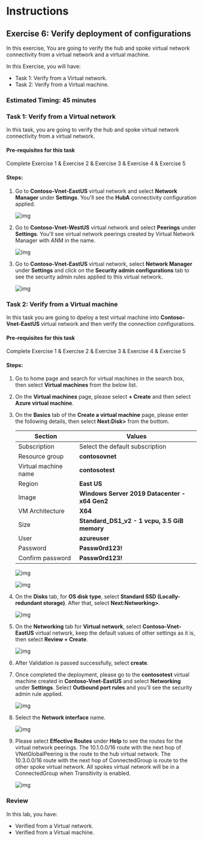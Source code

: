 # Instructions

## Exercise 6: Verify deployment of configurations

In this exercise, You are going to verify the hub and spoke virtual network connectivity from a virtual network and a virtual machine.

In this Exercise, you will have:

  + Task 1: Verify from a Virtual network.
  + Task 2: Verify from a Virtual machine.

### Estimated Timing: 45 minutes

### Task 1: Verify from a Virtual network

In this task, you are going to verify the hub and spoke virtual network connectivity from a virtual network.

#### Pre-requisites for this task

Complete Exercise 1 & Exercise 2 & Exercise 3 & Exercise 4 & Exercise 5

#### Steps:

1. Go to **Contoso-Vnet-EastUS** virtual network and select **Network Manager** under **Settings**. You'll see the **HubA** connectivity configuration applied.

    ![img](../media/M6-img1.jpg)

2. Go to **Contoso-Vnet-WestUS** virtual network and select **Peerings** under **Settings**. You'll see virtual network peerings created by Virtual Network Manager with ANM in the name.

    ![img](../media/L6-Ex6.jpg)

3. Go to **Contoso-Vnet-EastUS** virtual network, select **Network Manager** under **Settings** and click on the **Security admin configurations** tab to see the security admin rules applied to this virtual network.

    ![img](../media/VER3.png)

### Task 2: Verify from a Virtual machine

In this task you are going to dpeloy a test virtual machine into **Contoso-Vnet-EastUS** virtual network and then verify the connection configurations.

#### Pre-requisites for this task

Complete Exercise 1 & Exercise 2 & Exercise 3 & Exercise 4 & Exercise 5

#### Steps:

1. Go to home page and search for virtual machines in the search box, then select **Virtual machines** from the below list.

2. On the **Virtual machines** page, please select **+ Create** and then select **Azure virtual machine**.

3. On the **Basics** tab of the **Create a virtual machine** page, please enter the following details, then select **Next:Disk>** from the bottom.

    | Section | Values |
    | ------- | ------ |
    | Subscription | Select the default subscription |
    | Resource group | **contosovnet** |
    | Virtual machine name | **contosotest** |
    | Region | **East US** |
    | Image | **Windows Server 2019 Datacenter - x64 Gen2** |
    | VM Architecture | **X64** |
    | Size | **Standard_DS1_v2 - 1 vcpu, 3.5 GiB memory** |
    | User | **azureuser** |
    | Password | **Passw0rd123!** |
    | Confirm password | **Passw0rd123!** |
    
    
    ![img](../media/ver5.png)  
    
    ![img](../media/ver6.png)
  
4. On the **Disks** tab, for **OS disk type**, select **Standard SSD (Locally-redundant storage)**. After that, select **Next:Networking>**.

    ![img](../media/ver7.png)

5. On the **Networking** tab for **Virtual network**, select **Contoso-Vnet-EastUS** virtual network, keep the default values of other settings as it is, then select **Review + Create**.

    ![img](../media/ver8.png)  

6. After Validation is passed successfully, select **create**.

7. Once completed the deployment, please go to the **contosotest** virtual machine created in **Contoso-Vnet-EastUS** and select **Networking** under **Settings**. Select **Outbound port rules** and you'll see the security admin rule applied.

    ![img](../media/ver9.png)  

8. Select the **Network interface** name.
  
    ![img](../media/ver10.png)  

9. Please select **Effective Routes** under **Help** to see the routes for the virtual network peerings. The 10.1.0.0/16 route with the next hop of VNetGlobalPeering is the route to the hub virtual network. The 10.3.0.0/16 route with the next hop of ConnectedGroup is route to the other spoke virtual network. All spokes virtual network will be in a ConnectedGroup when Transitivity is enabled.

    ![img](../media/ver11.png) 

### Review

In this lab, you have:

+ Verified from a Virtual network.
+ Verified from a Virtual machine.
    
